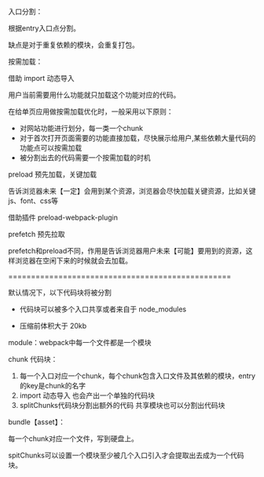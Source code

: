 入口分割：

根据entry入口点分割。

缺点是对于重复依赖的模块，会重复打包。





按需加载：

借助 import 动态导入

用户当前需要用什么功能就只加载这个功能对应的代码。

在给单页应用做按需加载优化时，一般采用以下原则：

- 对网站功能进行划分，每一类一个chunk
- 对于首次打开页面需要的功能直接加载，尽快展示给用户,某些依赖大量代码的功能点可以按需加载
- 被分割出去的代码需要一个按需加载的时机





preload 预先加载，关键加载

告诉浏览器未来【一定】会用到某个资源，浏览器会尽快加载关键资源，比如关键 js、font、css等

借助插件 preload-webpack-plugin





prefetch 预先拉取

prefetch和preload不同，作用是告诉浏览器用户未来【可能】要用到的资源，这样浏览器在空闲下来的时候就会去加载。



=================================================

默认情况下，以下代码块将被分割

- 代码块可以被多个入口共享或者来自于 node_modules

- 压缩前体积大于 20kb





module：webpack中每一个文件都是一个模块

chunk 代码块：

1. 每一个入口对应一个chunk，每个chunk包含入口文件及其依赖的模块，entry的key是chunk的名字
2. import 动态导入 也会产出一个单独的代码块
3. splitChunks代码块分割出额外的代码 共享模块也可以分割出代码块

bundle【asset】：

每一个chunk对应一个文件，写到硬盘上。



spitChunks可以设置一个模块至少被几个入口引入才会提取出去成为一个代码块。